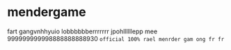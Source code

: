 # mendergame
fart gangvnhhyuio lobbbbbberrrrrrr jpohllllllepp mee 999999999998888888888930
`official 100% rael menrder gam ong fr fr`

